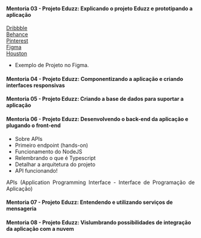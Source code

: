<h4>Mentoria 03 - Projeto Eduzz: Explicando o projeto Eduzz e prototipando a aplicação</h4>

[Dribbble](https://dribbble.com/) <br>
[Behance](https://www.behance.net/) <br>
[Pinterest](https://www.pinterest.pt/) <br>
[Figma](https://www.figma.com/) <br>
[Houston](https://eduzz.github.io/houston/)

- Exemplo de Projeto no Figma.

<h4>Mentoria 04 - Projeto Eduzz: Componentizando a aplicação e criando interfaces responsivas</h4>

<h4>Mentoria 05 - Projeto Eduzz: Criando a base de dados para suportar a aplicação</h4>

<h4>Mentoria 06 - Projeto Eduzz: Desenvolvendo o back-end da aplicação e plugando o front-end</h4>

<ul>
    <li>Sobre APIs</li>
    <li>Primeiro endpoint (hands-on)</li>
    <li>Funcionamento do NodeJS</li>
    <li>Relembrando o que é Typescript</li>
    <li>Detalhar a arquitetura do projeto</li>
    <li>API funcionando!</li>
</ul>

<p align="justify">
    APIs (Application Programming Interface - Interface de Programação de Aplicação)
</p>

<h4>Mentoria 07 - Projeto Eduzz: Entendendo e utilizando serviços de mensageria</h4>

<h4>Mentoria 08 - Projeto Eduzz: Vislumbrando possibilidades de integração da aplicação com a nuvem</h4>